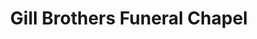 ---
title: "Gill Brothers Funeral Chapel"
url: /new-hope/gill-brothers-funeral-chapel/
shop: funeral directors
---